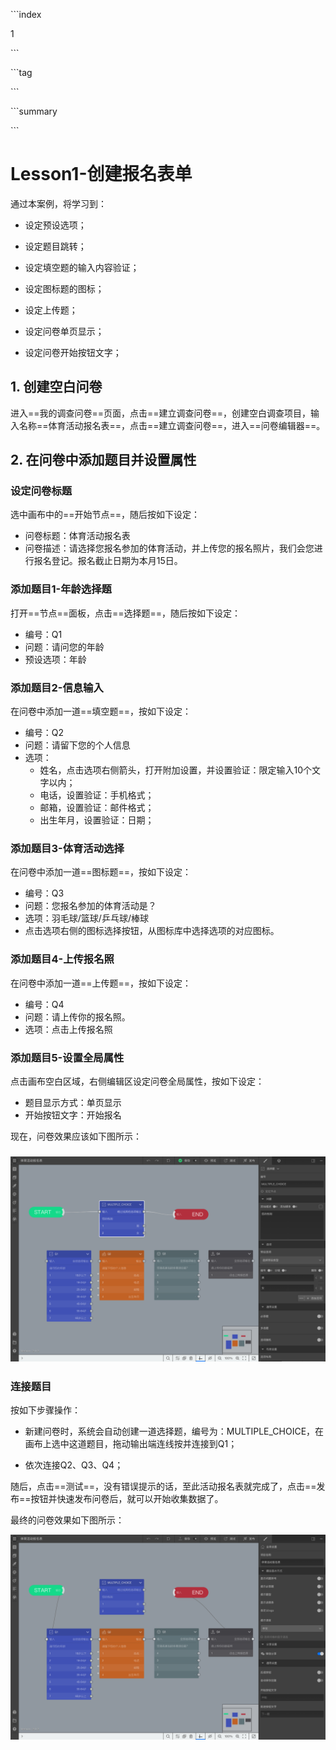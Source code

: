 \```index

1

\```

\```tag

\```

\```summary

\```

# Lesson1-创建报名表单

通过本案例，将学习到：

+ 设定预设选项；

+ 设定题目跳转；

+ 设定填空题的输入内容验证；

+ 设定图标题的图标；

+ 设定上传题；

+ 设定问卷单页显示；

+ 设定问卷开始按钮文字；

## 1. 创建空白问卷

进入==我的调查问卷==页面，点击==建立调查问卷==，创建空白调查项目，输入名称==体育活动报名表==，点击==建立调查问卷==，进入==问卷编辑器==。

## 2. 在问卷中添加题目并设置属性

### 设定问卷标题

选中画布中的==开始节点==，随后按如下设定：

+ 问卷标题：体育活动报名表
+ 问卷描述：请选择您报名参加的体育活动，并上传您的报名照片，我们会您进行报名登记。报名截止日期为本月15日。

### 添加题目1-年龄选择题

打开==节点==面板，点击==选择题==，随后按如下设定：

+ 编号：Q1
+ 问题：请问您的年龄
+ 预设选项：年龄

### 添加题目2-信息输入

在问卷中添加一道==填空题==，按如下设定：

+ 编号：Q2
+ 问题：请留下您的个人信息
+ 选项：
  + 姓名，点击选项右侧箭头，打开附加设置，并设置验证：限定输入10个文字以内；
  + 电话，设置验证：手机格式；
  + 邮箱，设置验证：邮件格式；
  + 出生年月，设置验证：日期；

### 添加题目3-体育活动选择

在问卷中添加一道==图标题==，按如下设定：

+ 编号：Q3
+ 问题：您报名参加的体育活动是？
+ 选项：羽毛球/篮球/乒乓球/棒球
+ 点击选项右侧的图标选择按钮，从图标库中选择选项的对应图标。

### 添加题目4-上传报名照

在问卷中添加一道==上传题==，按如下设定：

+ 编号：Q4
+ 问题：请上传你的报名照。
+ 选项：点击上传报名照

### 添加题目5-设置全局属性

点击画布空白区域，右侧编辑区设定问卷全局属性，按如下设定：

+ 题目显示方式：单页显示
+ 开始按钮文字：开始报名

现在，问卷效果应该如下图所示：

### ![01applicationForm01](assets/01applicationForm/01applicationForm01.png)

### 连接题目

按如下步骤操作：

+ 新建问卷时，系统会自动创建一道选择题，编号为：MULTIPLE_CHOICE，在画布上选中这道题目，拖动输出端连线按并连接到Q1；

+ 依次连接Q2、Q3、Q4；

随后，点击==测试==，没有错误提示的话，至此活动报名表就完成了，点击==发布==按钮并快速发布问卷后，就可以开始收集数据了。

 最终的问卷效果如下图所示：

![01applicationForm02](assets/01applicationForm/01applicationForm02.png)
